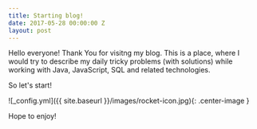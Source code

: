 ```yaml
---
title: Starting blog!
date: 2017-05-28 00:00:00 Z
layout: post
---
```


Hello everyone! Thank You for visitng my blog. This is a place, where I would try to describe my daily tricky problems (with solutions) while working with Java, JavaScript, SQL and related technologies.

So let's start!

![_config.yml]({{ site.baseurl }}/images/rocket-icon.jpg){: .center-image }

Hope to enjoy!